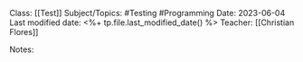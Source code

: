 Class: [[Test]]
Subject/Topics: #Testing #Programming
Date: 2023-06-04
Last modified date: <%+ tp.file.last_modified_date() %>
Teacher: [[Christian Flores]]

Notes: